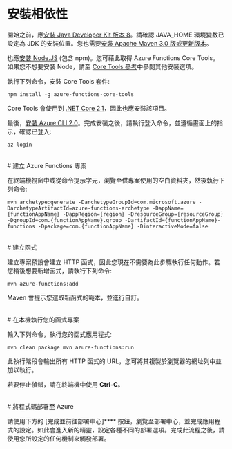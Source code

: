 # 安裝相依性

開始之前，應[安裝 Java Developer Kit 版本 8](https://go.microsoft.com/fwlink/?linkid=2016706)。請確認 JAVA\_HOME 環境變數已設定為 JDK 的安裝位置。您也需要[安裝 Apache Maven 3.0 版或更新版本](https://go.microsoft.com/fwlink/?linkid=2016384)。

也應[安裝 Node.JS](https://go.microsoft.com/fwlink/?linkid=2016195) (包含 npm)。您可藉此取得 Azure Functions Core Tools。如果您不想要安裝 Node，請至 [Core Tools 參考](https://go.microsoft.com/fwlink/?linkid=2016192)中參閱其他安裝選項。

執行下列命令，安裝 Core Tools 套件:

``` npm install -g azure-functions-core-tools ```

Core Tools 會使用到 [.NET Core 2.1](https://go.microsoft.com/fwlink/?linkid=2016373)，因此也應安裝該項目。

最後，[安裝 Azure CLI 2.0](https://go.microsoft.com/fwlink/?linkid=2016701)。完成安裝之後，請執行登入命令，並遵循畫面上的指示，確認已登入:

``` az login ```

<br/>
# 建立 Azure Functions 專案

在終端機視窗中或從命令提示字元，瀏覽至供專案使用的空白資料夾，然後執行下列命令:

``` mvn archetype:generate -DarchetypeGroupId=com.microsoft.azure -DarchetypeArtifactId=azure-functions-archetype -DappName={functionAppName} -DappRegion={region} -DresourceGroup={resourceGroup} -DgroupId=com.{functionAppName}.group -DartifactId={functionAppName}-functions -Dpackage=com.{functionAppName} -DinteractiveMode=false ```

<br/>
# 建立函式

建立專案預設會建立 HTTP 函式，因此您現在不需要為此步驟執行任何動作。若您稍後想要新增函式，請執行下列命令:

``` mvn azure-functions:add ```

Maven 會提示您選取新函式的範本，並進行自訂。

<br/>
# 在本機執行您的函式專案

輸入下列命令，執行您的函式應用程式:

``` mvn clean package mvn azure-functions:run ```

此執行階段會輸出所有 HTTP 函式的 URL，您可將其複製於瀏覽器的網址列中並加以執行。

若要停止偵錯，請在終端機中使用 **Ctrl-C**。

<br/>
# 將程式碼部署至 Azure

請使用下方的 \[完成並前往部署中心]**** 按鈕，瀏覽至部署中心，並完成應用程式的設定。如此會進入新的精靈，設定各種不同的部署選項。完成此流程之後，請使用您所設定的任何機制來觸發部署。
